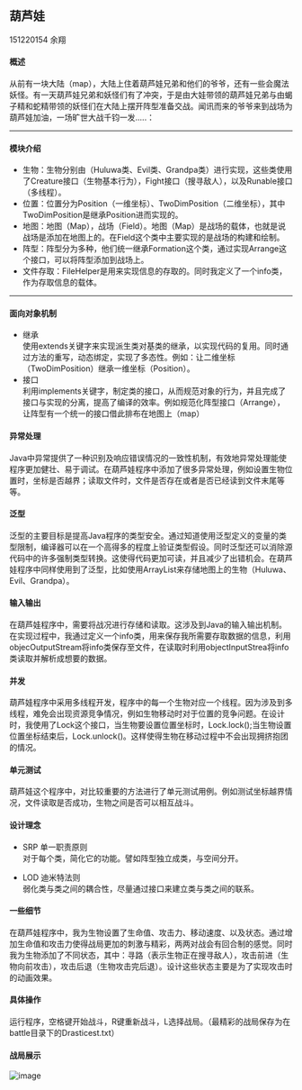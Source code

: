## 葫芦娃
151220154 余翔</br>
#### 概述
从前有一块大陆（map），大陆上住着葫芦娃兄弟和他们的爷爷，还有一些会魔法妖怪。有一天葫芦娃兄弟和妖怪们有了冲突，于是由大娃带领的葫芦娃兄弟与由蝎子精和蛇精带领的妖怪们在大陆上摆开阵型准备交战。闻讯而来的爷爷来到战场为葫芦娃加油，一场旷世大战千钧一发.....：</br>
***
#### 模块介绍
* 生物：生物分别由（Huluwa类、Evil类、Grandpa类）进行实现，这些类使用了Creature接口（生物基本行为），Fight接口（搜寻敌人），以及Runable接口（多线程）。
* 位置：位置分为Position（一维坐标）、TwoDimPosition（二维坐标），其中TwoDimPosition是继承Position进而实现的。
* 地图：地图（Map），战场（Field）。地图（Map）是战场的载体，也就是说战场是添加在地图上的。在Field这个类中主要实现的是战场的构建和绘制。
* 阵型：阵型分为多种，他们统一继承Formation这个类，通过实现Arrange这个接口，可以将阵型添加到战场上。
* 文件存取：FileHelper是用来实现信息的存取的。同时我定义了一个info类，作为存取信息的载体。

***
#### 面向对象机制
*  继承</br>
使用extends关键字来实现派生类对基类的继承，以实现代码的复用。同时通过方法的重写，动态绑定，实现了多态性。例如：让二维坐标（TwoDimPosition）继承一维坐标（Position）。
* 接口</br>
利用implements关键字，制定类的接口，从而规范对象的行为，并且完成了接口与实现的分离，提高了编译的效率。例如规范化阵型接口（Arrange），让阵型有一个统一的接口借此排布在地图上（map）</br>

#### 异常处理
Java中异常提供了一种识别及响应错误情况的一致性机制，有效地异常处理能使程序更加健壮、易于调试。在葫芦娃程序中添加了很多异常处理，例如设置生物位置时，坐标是否越界；读取文件时，文件是否存在或者是否已经读到文件末尾等等。

#### 泛型
泛型的主要目标是提高Java程序的类型安全。通过知道使用泛型定义的变量的类型限制，编译器可以在一个高得多的程度上验证类型假设。同时泛型还可以消除源代码中的许多强制类型转换。这使得代码更加可读，并且减少了出错机会。在葫芦娃程序中同样使用到了泛型，比如使用ArrayList<Creature>来存储地图上的生物（Huluwa、Evil、Grandpa）。

#### 输入输出
在葫芦娃程序中，需要将战况进行存储和读取。这涉及到Java的输入输出机制。在实现过程中，我通过定义一个info类，用来保存我所需要存取数据的信息，利用objecOutputStream将info类保存至文件，在读取时利用objectInputStrea将info类读取并解析成想要的数据。

#### 并发
葫芦娃程序中采用多线程开发，程序中的每一个生物对应一个线程。因为涉及到多线程，难免会出现资源竞争情况，例如生物移动时对于位置的竞争问题。在设计时，我使用了Lock这个接口，当生物要设置位置坐标时，Lock.lock();当生物设置位置坐标结束后，Lock.unlock()。这样使得生物在移动过程中不会出现拥挤抱团的情况。

#### 单元测试
葫芦娃这个程序中，对比较重要的方法进行了单元测试用例。例如测试坐标越界情况，文件读取是否成功，生物之间是否可以相互战斗。
#### 设计理念
* SRP 单一职责原则</br>
对于每个类，简化它的功能。譬如阵型独立成类，与空间分开。

* LOD 迪米特法则</br>
弱化类与类之间的耦合性，尽量通过接口来建立类与类之间的联系。</br>

#### 一些细节
在葫芦娃程序中，我为生物设置了生命值、攻击力、移动速度、以及状态。通过增加生命值和攻击力使得战局更加的刺激与精彩，两两对战会有回合制的感觉。同时我为生物添加了不同状态，其中：寻路（表示生物正在搜寻敌人），攻击前进（生物向前攻击），攻击后退（生物攻击完后退）。设计这些状态主要是为了实现攻击时的动画效果。

#### 具体操作
运行程序，空格键开始战斗，R键重新战斗，L选择战局。（最精彩的战局保存为在battle目录下的Drasticest.txt）

#### 战局展示
![image]()</br>
